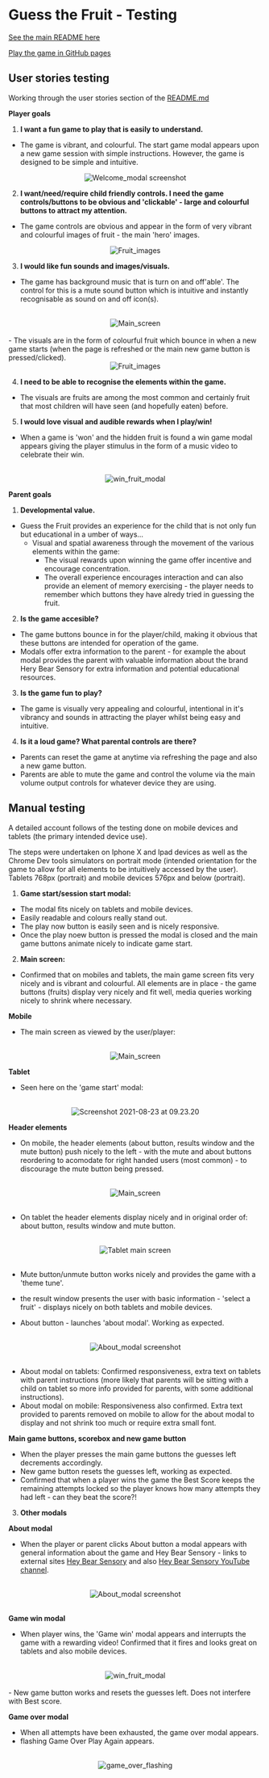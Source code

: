 # Guess the Fruit - Testing

[See the main README here](README.md)

[Play the game in GitHub pages](https://archierowe.github.io/guess_the_fruit/)

## User stories testing

Working through the user stories section of the [README.md](README.md)

**Player goals**

1. **I want a fun game to play that is easily to understand.**

- The game is vibrant, and colourful. The start game modal appears upon a new game session with simple instructions. However, the game is designed to be simple and intuitive.

<div align="center">
<img src="https://i.ibb.co/DLDh0zZ/Welcome-modal.png" alt="Welcome_modal screenshot" border="0">
</div>

2. **I want/need/require child friendly controls. I need the game controls/buttons to be obvious and 'clickable' - large and colourful buttons to attract my attention.**

- The game controls are obvious and appear in the form of very vibrant and colourful images of fruit - the main 'hero' images.

<div align="center">
   <img src="https://i.ibb.co/ckSYkTT/Fruit-images.png" alt="Fruit_images" border="0">
   </div>

3. **I would like fun sounds and images/visuals.**

- The game has background music that is turn on and off'able'. The control for this is a mute sound button which is intuitive and instantly recognisable as sound on and off icon(s).
<br>
<div align="center">
      <img src="https://i.ibb.co/yBWYKBY/Main-screen.png" alt="Main_screen" border="0">
   </div>
<br>
- The visuals are in the form of colourful fruit which bounce in when a new game starts (when the page is refreshed or the main new game button is pressed/clicked).
<br>
<div align="center">
   <img src="https://media.giphy.com/media/BKeqeH3BNLc06SzgXE/giphy.gif" alt="Fruit_images" border="0">
   </div>

4. **I need to be able to recognise the elements within the game.**

- The visuals are fruits are among the most common and certainly fruit that most children will have seen (and hopefully eaten) before.

5. **I would love visual and audible rewards when I play/win!**

- When a game is 'won' and the hidden fruit is found a win game modal appears giving the player stimulus in the form of a music video to celebrate their win.
<br>
<div align="center">
<img src="https://media.giphy.com/media/2lt4BitVLRtkj8UGC4/giphy.gif" alt="win_fruit_modal" border="0">
   </div>

**Parent goals**

1. **Developmental value.**

- Guess the Fruit provides an experience for the child that is not only fun but educational in a umber of ways...
  - Visual and spatial awareness through the movement of the various elements within the game:
    - The visual rewards upon winning the game offer incentive and encourage concentration.
    - The overall experience encourages interaction and can also provide an element of memory exercising - the player needs to remember which buttons they have alredy tried in guessing the fruit.

2. **Is the game accesible?**

- The game buttons bounce in for the player/child, making it obvious that these buttons are intended for operation of the game.
- Modals offer extra information to the parent - for example the about modal provides the parent with valuable information about the brand Hery Bear Sensory for extra information and potential educational resources.

3. **Is the game fun to play?**

- The game is visually very appealing and colourful, intentional in it's vibrancy and sounds in attracting the player whilst being easy and intuitive.

4. **Is it a loud game? What parental controls are there?**

- Parents can reset the game at anytime via refreshing the page and also a new game button.
- Parents are able to mute the game and control the volume via the main volume output controls for whatever device they are using.

## Manual testing

A detailed account follows of the testing done on mobile devices and tablets (the primary intended device use).

The steps were undertaken on Iphone X and Ipad devices as well as the Chrome Dev tools simulators on portrait mode (intended orientation for the game to allow for all elements to be intuitively accessed by the user). Tablets 768px (portrait) and mobile devices 576px and below (portrait).

1. **Game start/session start modal:**

- The modal fits nicely on tablets and mobile devices.
- Easily readable and colours really stand out.
- The play now button is easily seen and is nicely responsive.
- Once the play noew button is pressed the modal is closed and the main game buttons animate nicely to indicate game start.

2. **Main screen:**

- Confirmed that on mobiles and tablets, the main game screen fits very nicely and is vibrant and colourful. All elements are in place - the game buttons (fruits) display very nicely and fit well, media queries working nicely to shrink where necessary.

**Mobile**
- The main screen as viewed by the user/player:
<br>
<div align="center">
      <img src="https://i.ibb.co/yBWYKBY/Main-screen.png" alt="Main_screen" border="0">
   </div>

**Tablet**
- Seen here on the 'game start' modal:
<br>
<div align="center">
   <img src="https://i.ibb.co/3R1nqVf/Screenshot-2021-08-23-at-09-23-20.png" alt="Screenshot 2021-08-23 at 09.23.20" border="0">
   </div>

**Header elements**

- On mobile, the header elements (about button, results window and the mute button) push nicely to the left - with the mute and about buttons reordering to acomodate for right handed users (most common) - to discourage the mute button being pressed.

<br>
<div align="center">
<img src="https://i.ibb.co/yBWYKBY/Main-screen.png" alt="Main_screen" border="0">
</div>
 <br>
 
- On tablet the header elements display nicely and in original order of: about button, results window and mute button.

<br>
<div align="center">
<img src="https://i.ibb.co/jhp1Lmg/Tablet-main-screen.png" alt="Tablet main screen" border="0"> 
</div>
 <br>
 
- Mute button/unmute button works nicely and provides the game with a 'theme tune'.

- the result window presents the user with basic information - 'select a fruit' - displays nicely on both tablets and mobile devices.

- About button - launches 'about modal'. Working as expected.

<br>
<div align="center">
<img src="https://i.ibb.co/g3JpnLr/About-modal.png" alt="About_modal screenshot" border="0">
 </div>
 <br>
 
- About modal on tablets: Confirmed responsiveness, extra text on tablets with parent instructions (more likely that parents will be sitting with a child on tablet so more info provided for parents, with some additional instructions).
- About modal on mobile: Responsiveness also confirmed. Extra text provided to parents removed on mobile to allow for the about modal to display and not shrink too much or require extra small font.

**Main game buttons, scorebox and new game button**

- When the player presses the main game buttons the guesses left decrements accordingly.
- New game button resets the guesses left, working as expected.
- Confirmed that when a player wins the game the Best Score keeps the remaining attempts locked so the player knows how many attempts they had left - can they beat the score?!

3. **Other modals**

**About modal**

- When the player or parent clicks About button a modal appears with general information about the game and Hey Bear Sensory - links to external sites [Hey Bear Sensory](https://www.heybearsensory.com/about) and also [Hey Bear Sensory YouTube channel](https://www.youtube.com/channel/UCtf9cFBJkHVAf2qMqF01xYg).

<br>
<div align="center">
<img src="https://i.ibb.co/g3JpnLr/About-modal.png" alt="About_modal screenshot" border="0">
 </div>
<br>

**Game win modal**

- When player wins, the 'Game win' modal appears and interrupts the game with a rewarding video! Confirmed that it fires and looks great on tablets and also mobile devices.
<br>
<div align="center">
<img src="https://media.giphy.com/media/2lt4BitVLRtkj8UGC4/giphy.gif" alt="win_fruit_modal" border="0">
</div>
<br>
- New game button works and resets the guesses left. Does not interfere with Best score.

**Game over modal**

- When all attempts have been exhausted, the game over modal appears.
- flashing Game Over Play Again appears.

<br>
<div align="center">
   <img src="https://media.giphy.com/media/l5L5dHkOwPbo1zgIuu/giphy.gif?cid=790b7611645d4efdb3bfeab69a167226e5b58316800b9a22&rid=giphy.gif&ct=g" alt="game_over_flashing" border="0">
</div>



